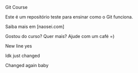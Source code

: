 Git Course

Este é um repositório teste para ensinar como o Git funciona. 

Saiba mais em [naosei.com]

Gostou do curso? Quer mais? Ajude com um café =)

New line yes 

Idk just changed

Changed again baby 